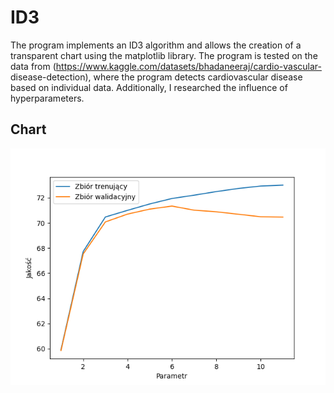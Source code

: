 # ID3

The program implements an ID3 algorithm and allows the creation of a transparent chart using the matplotlib library. The program is tested on the data from 
(https://www.kaggle.com/datasets/bhadaneeraj/cardio-vascular-
disease-detection), where the program detects cardiovascular disease based on individual data. Additionally, I researched the influence of hyperparameters.

## Chart

![](https://github.com/lukassw1/Different-AI-algorithms/blob/main/id3/wykres1.png)
